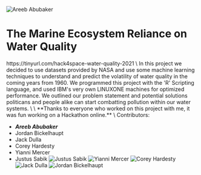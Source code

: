 
![Areeb Abubaker](https://user-images.githubusercontent.com/73396393/122985198-81edcb00-d363-11eb-8c46-be8d4cac4f9a.jpg)

<h1>The Marine Ecosystem Reliance on Water Quality</h1> 
https://tinyurl.com/hack4space-water-quality-2021 \
In this project we decided to use datasets provided by NASA and use some machine learning techniques to understand and predict the volatility of water quality in the coming years from 1960. We programmed this project with the 'R' Scripting language, and used IBM's very own LINUXONE machines for optimized performance. We outlined our problem statement and potential solutions politicans and people alike can start combatting pollution within our water systems. \
\
**Thanks to everyone who worked on this project with me, it was fun working on a Hackathon online.**
\
Contributors:

* _**Areeb Abubaker**_ 
* Jordan Bickelhaupt 
* Jack Dulla 
* Corey Hardesty 
* Yianni Mercer 
* Justus Sabik
![Justus Sabik](https://user-images.githubusercontent.com/73396393/122985195-80240780-d363-11eb-8499-44e71c06fdb9.jpg)
![Yianni Mercer](https://user-images.githubusercontent.com/73396393/122985196-81553480-d363-11eb-9b84-b9b7ee59b39f.jpg)
![Corey Hardesty](https://user-images.githubusercontent.com/73396393/122985200-82866180-d363-11eb-867c-ff547459b967.jpg)
![Jack Dulla](https://user-images.githubusercontent.com/73396393/122985202-831ef800-d363-11eb-9de2-730bfd5fdf5b.jpg)
![Jordan Bickelhaupt](https://user-images.githubusercontent.com/73396393/122985204-83b78e80-d363-11eb-9d75-09802d9de67a.jpg)
